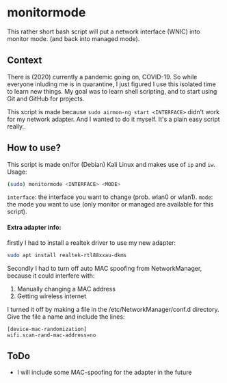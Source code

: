 # monitormode
This rather short bash script will put a network interface (WNIC) into monitor mode. (and back into managed mode).

## Context
There is (2020) currently a pandemic going on, COVID-19. So while everyone inluding me is in quarantine, I just figured I use this isolated time to learn new things.
My goal was to learn shell scripting, and to start using Git and GitHub for projects.

This script is made because `sudo airmon-ng start <INTERFACE>` didn't work for my network adapter. And I wanted to do it myself. It's a plain easy script really..

## How to use?
This script is made on/for (Debian) Kali Linux and makes use of `ip` and `iw`. Usage:
```bash
(sudo) monitormode <INTERFACE> <MODE>
```
`interface`: the interface you want to change (prob. wlan0 or wlan1).
`mode`: the mode you want to use (only monitor or managed are available for this script).

#### Extra adapter info:
firstly I had to install a realtek driver to use my new adapter: 
```bash
sudo apt install realtek-rtl88xxau-dkms
```
Secondly I had to turn off auto MAC spoofing from NetworkManager, because it could interfere with:
1. Manually changing a MAC address
2. Getting wireless internet

I turned it off by making a file in the /etc/NetworkManager/conf.d directory.
Give the file a name and include the lines: 
```
[device-mac-randomization]
wifi.scan-rand-mac-address=no
```

## ToDo
* I will include some MAC-spoofing for the adapter in the future
